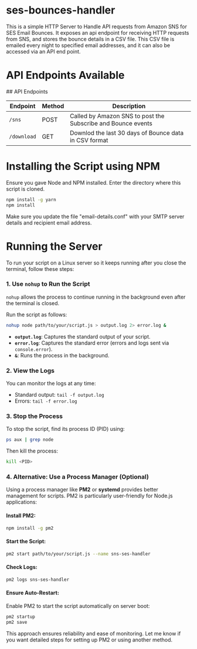 # ses-bounces-handler

This is a simple HTTP Server to Handle API requests from Amazon SNS for SES Email Bounces. It exposes an api endpoint for receiving HTTP requests from SNS, and stores the bounce details in a CSV file. This CSV file is emailed every night to specified email addresses, and it can also be accessed via an API end point.


<h1>API Endpoints Available</h1>
## API Endpoints

| Endpoint | Method | Description |
|---|---|---|
| `/sns` | POST | Called by Amazon SNS to post the Subscribe and Bounce events |
| `/download` | GET | Downlod the last 30 days of Bounce data in CSV format |




<h1> Installing the Script using NPM </h1>
Ensure you gave Node and NPM installed.
Enter the directory where this script is cloned.

```bash
npm install -g yarn
npm install
```

Make sure you update the file "email-details.conf" with your SMTP server details and recipient email address.


<h1>Running the Server</h1>
To run your script on a Linux server so it keeps running after you close the terminal, follow these steps:

### 1. **Use `nohup` to Run the Script**
`nohup` allows the process to continue running in the background even after the terminal is closed.

Run the script as follows:
```bash
nohup node path/to/your/script.js > output.log 2> error.log &
```

- **`output.log`**: Captures the standard output of your script.
- **`error.log`**: Captures the standard error (errors and logs sent via `console.error`).
- **`&`**: Runs the process in the background.

### 2. **View the Logs**
You can monitor the logs at any time:
- Standard output: `tail -f output.log`
- Errors: `tail -f error.log`

### 3. **Stop the Process**
To stop the script, find its process ID (PID) using:
```bash
ps aux | grep node
```
Then kill the process:
```bash
kill <PID>
```

### 4. **Alternative: Use a Process Manager (Optional)**
Using a process manager like **PM2** or **systemd** provides better management for scripts. PM2 is particularly user-friendly for Node.js applications:

#### Install PM2:
```bash
npm install -g pm2
```

#### Start the Script:
```bash
pm2 start path/to/your/script.js --name sns-ses-handler
```

#### Check Logs:
```bash
pm2 logs sns-ses-handler
```

#### Ensure Auto-Restart:
Enable PM2 to start the script automatically on server boot:
```bash
pm2 startup
pm2 save
```

This approach ensures reliability and ease of monitoring. Let me know if you want detailed steps for setting up PM2 or using another method.